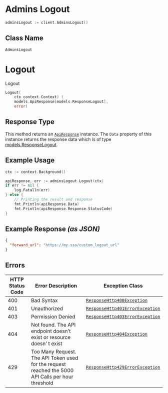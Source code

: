 # Admins Logout

```go
adminsLogout := client.AdminsLogout()
```

## Class Name

`AdminsLogout`


# Logout

Logout

```go
Logout(
    ctx context.Context) (
    models.ApiResponse[models.ResponseLogout],
    error)
```

## Response Type

This method returns an [`ApiResponse`](../../doc/api-response.md) instance. The `Data` property of this instance returns the response data which is of type [models.ResponseLogout](../../doc/models/response-logout.md).

## Example Usage

```go
ctx := context.Background()

apiResponse, err := adminsLogout.Logout(ctx)
if err != nil {
    log.Fatalln(err)
} else {
    // Printing the result and response
    fmt.Println(apiResponse.Data)
    fmt.Println(apiResponse.Response.StatusCode)
}
```

## Example Response *(as JSON)*

```json
{
  "forward_url": "https://my.sso/custom_logout_url"
}
```

## Errors

| HTTP Status Code | Error Description | Exception Class |
|  --- | --- | --- |
| 400 | Bad Syntax | [`ResponseHttp400Exception`](../../doc/models/response-http-400-exception.md) |
| 401 | Unauthorized | [`ResponseHttp401ErrorException`](../../doc/models/response-http-401-error-exception.md) |
| 403 | Permission Denied | [`ResponseHttp403ErrorException`](../../doc/models/response-http-403-error-exception.md) |
| 404 | Not found. The API endpoint doesn’t exist or resource doesn’ t exist | [`ResponseHttp404Exception`](../../doc/models/response-http-404-exception.md) |
| 429 | Too Many Request. The API Token used for the request reached the 5000 API Calls per hour threshold | [`ResponseHttp429ErrorException`](../../doc/models/response-http-429-error-exception.md) |

